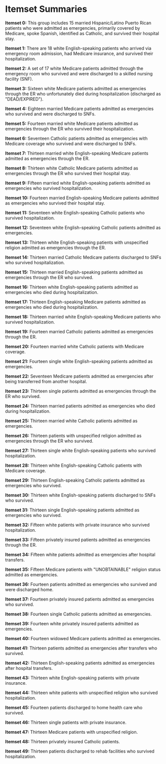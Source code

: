 # Itemset Summaries

**Itemset 0:** This group includes 15 married Hispanic/Latino Puerto Rican patients who were admitted as emergencies, primarily covered by Medicare, spoke Spanish, identified as Catholic, and survived their hospital stay.

**Itemset 1:** There are 18 white English-speaking patients who arrived via emergency room admission, had Medicare insurance, and survived their hospitalization.

**Itemset 2:** A set of 17 white Medicare patients admitted through the emergency room who survived and were discharged to a skilled nursing facility (SNF).

**Itemset 3:** Sixteen white Medicare patients admitted as emergencies through the ER who unfortunately died during hospitalization (discharged as "DEAD/EXPIRED").

**Itemset 4:** Eighteen married Medicare patients admitted as emergencies who survived and were discharged to SNFs.

**Itemset 5:** Fourteen married white Medicare patients admitted as emergencies through the ER who survived their hospitalization.

**Itemset 6:** Seventeen Catholic patients admitted as emergencies with Medicare coverage who survived and were discharged to SNFs.

**Itemset 7:** Thirteen married white English-speaking Medicare patients admitted as emergencies through the ER.

**Itemset 8:** Thirteen white Catholic Medicare patients admitted as emergencies through the ER who survived their hospital stay.

**Itemset 9:** Fifteen married white English-speaking patients admitted as emergencies who survived hospitalization.

**Itemset 10:** Fourteen married English-speaking Medicare patients admitted as emergencies who survived their hospital stay.

**Itemset 11:** Seventeen white English-speaking Catholic patients who survived hospitalization.

**Itemset 12:** Seventeen white English-speaking Catholic patients admitted as emergencies.

**Itemset 13:** Thirteen white English-speaking patients with unspecified religion admitted as emergencies through the ER.

**Itemset 14:** Thirteen married Catholic Medicare patients discharged to SNFs who survived hospitalization.

**Itemset 15:** Thirteen married English-speaking patients admitted as emergencies through the ER who survived.

**Itemset 16:** Thirteen white English-speaking patients admitted as emergencies who died during hospitalization.

**Itemset 17:** Thirteen English-speaking Medicare patients admitted as emergencies who died during hospitalization.

**Itemset 18:** Thirteen married white English-speaking Medicare patients who survived hospitalization.

**Itemset 19:** Fourteen married Catholic patients admitted as emergencies through the ER.

**Itemset 20:** Fourteen married white Catholic patients with Medicare coverage.

**Itemset 21:** Fourteen single white English-speaking patients admitted as emergencies.

**Itemset 22:** Seventeen Medicare patients admitted as emergencies after being transferred from another hospital.

**Itemset 23:** Thirteen single patients admitted as emergencies through the ER who survived.

**Itemset 24:** Thirteen married patients admitted as emergencies who died during hospitalization.

**Itemset 25:** Thirteen married white Catholic patients admitted as emergencies.

**Itemset 26:** Thirteen patients with unspecified religion admitted as emergencies through the ER who survived.

**Itemset 27:** Thirteen single white English-speaking patients who survived hospitalization.

**Itemset 28:** Thirteen white English-speaking Catholic patients with Medicare coverage.

**Itemset 29:** Thirteen English-speaking Catholic patients admitted as emergencies who survived.

**Itemset 30:** Thirteen white English-speaking patients discharged to SNFs who survived.

**Itemset 31:** Thirteen single English-speaking patients admitted as emergencies who survived.

**Itemset 32:** Fifteen white patients with private insurance who survived hospitalization.

**Itemset 33:** Fifteen privately insured patients admitted as emergencies through the ER.

**Itemset 34:** Fifteen white patients admitted as emergencies after hospital transfers.

**Itemset 35:** Fifteen Medicare patients with "UNOBTAINABLE" religion status admitted as emergencies.

**Itemset 36:** Fourteen patients admitted as emergencies who survived and were discharged home.

**Itemset 37:** Fourteen privately insured patients admitted as emergencies who survived.

**Itemset 38:** Fourteen single Catholic patients admitted as emergencies.

**Itemset 39:** Fourteen white privately insured patients admitted as emergencies.

**Itemset 40:** Fourteen widowed Medicare patients admitted as emergencies.

**Itemset 41:** Thirteen patients admitted as emergencies after transfers who survived.

**Itemset 42:** Thirteen English-speaking patients admitted as emergencies after hospital transfers.

**Itemset 43:** Thirteen white English-speaking patients with private insurance.

**Itemset 44:** Thirteen white patients with unspecified religion who survived hospitalization.

**Itemset 45:** Fourteen patients discharged to home health care who survived.

**Itemset 46:** Thirteen single patients with private insurance.

**Itemset 47:** Thirteen Medicare patients with unspecified religion.

**Itemset 48:** Thirteen privately insured Catholic patients.

**Itemset 49:** Thirteen patients discharged to rehab facilities who survived hospitalization.